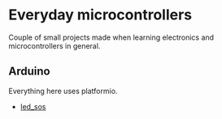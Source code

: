 # Everyday microcontrollers

Couple of small projects made when learning electronics and microcontrollers in general.

## Arduino

Everything here uses platformio.

- [led_sos](Arduino/led_sos)
